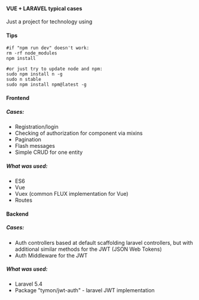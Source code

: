 #### VUE + LARAVEL typical cases

Just a project for technology using


#### Tips

    #if "npm run dev" doesn't work:
    rm -rf node_modules
    npm install
    
    #or just try to update node and npm:
    sudo npm install n -g
    sudo n stable
    sudo npm install npm@latest -g
    
#### Frontend

##### Cases:

- Registration/login
- Checking of authorization for component via mixins
- Pagination
- Flash messages
- Simple CRUD for one entity

##### What was used:

- ES6
- Vue
- Vuex (common FLUX implementation for Vue)
- Routes    

#### Backend

##### Cases:

- Auth controllers based at default scaffolding laravel controllers, but with additional similar methods for the JWT (JSON Web Tokens) 
- Auth Middleware for the JWT

##### What was used:

- Laravel 5.4
- Package "tymon/jwt-auth" - laravel JWT implementation